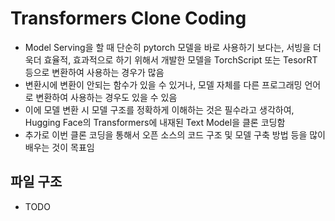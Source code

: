 # Transformers Clone Coding
- Model Serving을 할 때 단순히 pytorch 모델을 바로 사용하기 보다는, 서빙을 더욱더 효율적, 효과적으로 하기 위해서 개발한 모델을 TorchScript 또는 TesorRT 등으로 변환하여 사용하는 경우가 많음
- 변환시에 변환이 안되는 함수가 있을 수 있거나, 모델 자체를 다른 프로그래밍 언어로 변환하여 사용하는 경우도 있을 수 있음 
- 이에 모델 변환 시 모델 구조를 정확하게 이해하는 것은 필수라고 생각하여, Hugging Face의 Transformers에 내재된 Text Model을 클론 코딩함
- 추가로 이번 클론 코딩을 통해서 오픈 소스의 코드 구조 및 모델 구축 방법 등을 많이 배우는 것이 목표임

## 파일 구조
- TODO
